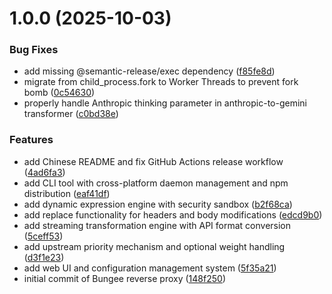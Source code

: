 # 1.0.0 (2025-10-03)


### Bug Fixes

* add missing @semantic-release/exec dependency ([f85fe8d](https://github.com/jeffusion/bungee/commit/f85fe8df87295900e5b78f976e8b440b5ea4c8b7))
* migrate from child_process.fork to Worker Threads to prevent fork bomb ([0c54630](https://github.com/jeffusion/bungee/commit/0c54630d4d38ad8a0e76aa686c17a2d9467c6a48))
* properly handle Anthropic thinking parameter in anthropic-to-gemini transformer ([c0bd38e](https://github.com/jeffusion/bungee/commit/c0bd38e8ab84e983e085882e787566a31b5f9f1b))


### Features

* add Chinese README and fix GitHub Actions release workflow ([4ad6fa3](https://github.com/jeffusion/bungee/commit/4ad6fa3962aaf06df473eef6fb21c880639ae951))
* add CLI tool with cross-platform daemon management and npm distribution ([eaf41df](https://github.com/jeffusion/bungee/commit/eaf41df53c6f7c7742721b3fad97a340f5b043e2))
* add dynamic expression engine with security sandbox ([b2f68ca](https://github.com/jeffusion/bungee/commit/b2f68cae6514983fa89b9066c37e53ef63a44c3f))
* add replace functionality for headers and body modifications ([edcd9b0](https://github.com/jeffusion/bungee/commit/edcd9b009c192a081791f7917d74b46d7dd9bf60))
* add streaming transformation engine with API format conversion ([5ceff53](https://github.com/jeffusion/bungee/commit/5ceff538443fd046013854dcf0656e7b31fd40d0))
* add upstream priority mechanism and optional weight handling ([d3f1e23](https://github.com/jeffusion/bungee/commit/d3f1e237f3adbbc54224e44c870a3704e6159b7b))
* add web UI and configuration management system ([5f35a21](https://github.com/jeffusion/bungee/commit/5f35a21ce97d9a6eb04a5999fe83ad78ce0e6fa0))
* initial commit of Bungee reverse proxy ([148f250](https://github.com/jeffusion/bungee/commit/148f250619bdb88ee1e2c79cef1741510ef2ed17))
